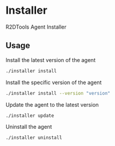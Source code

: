 # Installer
R2DTools Agent Installer

## Usage
Install the latest version of the agent

```bash
./installer install
```
Install the specific version of the agent
```bash
./installer install --version "version"
```
Update the agent to the latest version
```bash
./installer update
```
Uninstall the agent
```bash
./installer uninstall
```
